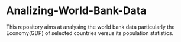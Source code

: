 # Analizing-World-Bank-Data
This repository aims at analysing the world bank data particularly the Economy(GDP) of selected countries versus its population statistics.

